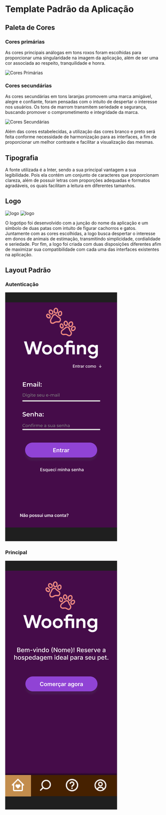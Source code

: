 # Template Padrão da Aplicação

## Paleta de Cores

### Cores primárias

As cores principais análogas em tons roxos foram escolhidas para proporcionar uma singularidade na imagem da aplicação, além de ser uma cor associada ao respeito, tranquilidade e honra.

![Cores Primárias](https://github.com/ICEI-PUC-Minas-PMV-ADS/pmv-ads-2024-2-e3-proj-mov-t3-hotel-pet/blob/main/docs/img/Cores%20primarias.png)

### Cores secundárias

As cores secundárias em tons laranjas promovem uma marca amigável, alegre e confiante, foram pensadas com o intuito de despertar o interesse nos usuários. Os tons de marrom transmitem seriedade e segurança, buscando promover o comprometimento e integridade da marca.

![Cores Secundárias](https://github.com/ICEI-PUC-Minas-PMV-ADS/pmv-ads-2024-2-e3-proj-mov-t3-hotel-pet/blob/main/docs/img/Cores%20secundarias.png)

Além das cores estabelecidas, a utilização das cores branco e preto será feita conforme necessidade de harmonização para as interfaces, a fim de proporcionar um melhor contraste e facilitar a visualização das mesmas. 

## Tipografia

A fonte utilizada é a Inter, sendo a sua principal vantagem a sua legibilidade. Pois ela contém um conjunto de caracteres que proporcionam clareza, além de possuir letras com proporções adequadas e formatos agradáveis, os quais facilitam a leitura em diferentes tamanhos.

## Logo

![logo](https://github.com/ICEI-PUC-Minas-PMV-ADS/pmv-ads-2024-2-e3-proj-mov-t3-hotel-pet/blob/main/docs/img/woofing%20logo1.png)
![logo](https://github.com/ICEI-PUC-Minas-PMV-ADS/pmv-ads-2024-2-e3-proj-mov-t3-hotel-pet/blob/main/docs/img/woofing%20logo2.png)

O logotipo foi desenvolvido com a junção do nome da aplicação e um símbolo de duas patas com intuito de figurar cachorros e gatos. Juntamente com as cores escolhidas, a logo busca despertar o interesse em donos de animais de estimação, transmitindo simplicidade, cordialidade e seriedade.
Por fim, a logo foi criada com duas disposições diferentes afim de maximizar sua compatibilidade com cada uma das interfaces existentes na aplicação.

## Layout Padrão

### Autenticação

![auth](/docs/img/template_padrao/layout_login.png)

### Principal

![main](/docs/img/template_padrao/layout_padrao.png)